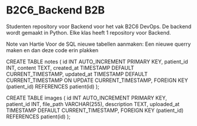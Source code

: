 # B2C6_Backend B2B
Studenten repository voor Backend voor het vak B2C6 DevOps. De backend wordt gemaakt in Python. Elke klas heeft 1 repository voor Backend.

Note van Hartie
Voor de SQL nieuwe tabellen aanmaken:
Een nieuwe querry maken en dan deze code erin plakken

CREATE TABLE notes (
    id INT AUTO_INCREMENT PRIMARY KEY,
    patient_id INT,
    content TEXT,
    created_at TIMESTAMP DEFAULT CURRENT_TIMESTAMP,
    updated_at TIMESTAMP DEFAULT CURRENT_TIMESTAMP ON UPDATE CURRENT_TIMESTAMP,
    FOREIGN KEY (patient_id) REFERENCES patient(id)
);

CREATE TABLE images (
    id INT AUTO_INCREMENT PRIMARY KEY,
    patient_id INT,
    file_path VARCHAR(255),
    description TEXT,
    uploaded_at TIMESTAMP DEFAULT CURRENT_TIMESTAMP,
    FOREIGN KEY (patient_id) REFERENCES patient(id)
);



